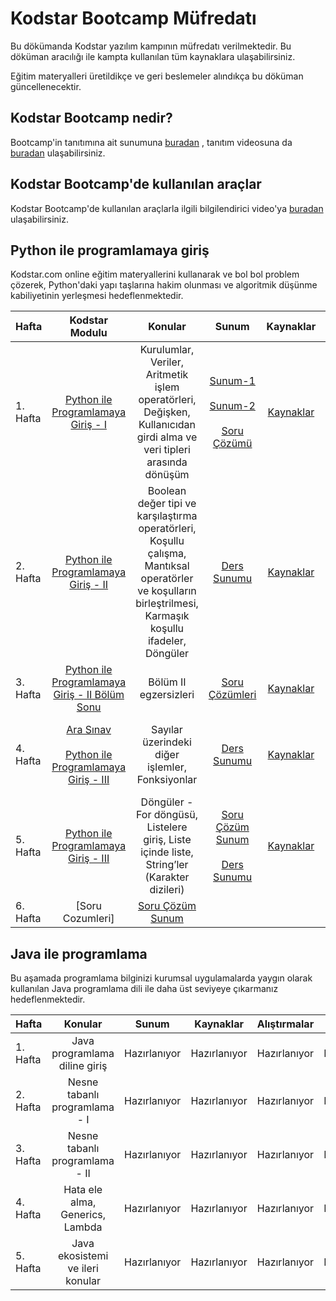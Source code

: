 # Kodstar Bootcamp Müfredatı

Bu dökümanda Kodstar yazılım kampının müfredatı verilmektedir. Bu döküman aracılığı ile kampta kullanılan tüm kaynaklara ulaşabilirsiniz.

Eğitim materyalleri üretildikçe ve geri beslemeler alındıkça bu döküman güncellenecektir.

##  Kodstar Bootcamp nedir?

Bootcamp'in tanıtımına ait sunumuna [buradan](https://drive.google.com/file/d/17J4AfzEQdmU4YUAspsymqfwsUldKuXuK/view?usp=sharing) , tanıtım videosuna da [buradan](https://youtu.be/s-TxiXmJmOQ) ulaşabilirsiniz.

##  Kodstar Bootcamp'de kullanılan araçlar

Kodstar Bootcamp'de kullanılan araçlarla ilgili bilgilendirici video'ya [buradan](https://www.youtube.com/watch?v=-NdRVTDWkQo) ulaşabilirsiniz.

##  Python ile programlamaya giriş

Kodstar.com online eğitim materyallerini kullanarak ve bol bol problem çözerek, Python'daki yapı taşlarına hakim olunması ve algoritmik düşünme kabiliyetinin yerleşmesi hedeflenmektedir. 

| Hafta     | Kodstar Modulu                     | Konular                | Sunum                 | Kaynaklar             | Video
| --------- |:----------------------------------:| :---------------------:|:---------------------:|:---------------------:|:------------------:
| 1. Hafta | [Python ile Programlamaya Giriş - I](http://www.kodstar.com/task/editor?courseId=2422&trackId=5366) | Kurulumlar, Veriler, Aritmetik işlem operatörleri, Değişken, Kullanıcıdan girdi alma ve veri tipleri arasında dönüşüm   | [Sunum-1](https://drive.google.com/file/d/1B1r8T_YErDURn2_odU6dgOpRKMIDp_Z8/view?usp=sharing)<br><br>[Sunum-2](https://drive.google.com/open?id=1_9tUDajFjAxvmDC1ARgHmXkW7BQBeojr)<br><br>[Soru Çözümü](https://drive.google.com/file/d/1DMPdisLsnYaNYJCJfRpqj2321FyRpoFO/view?usp=sharing)| [Kaynaklar](python/week1/resources.md) | [Ders Video](https://youtu.be/uPfu6OWnj4E)<br><br>[Soru Çözüm Video](https://youtu.be/8n_Oh4t9oS8)
| 2. Hafta | [Python ile Programlamaya Giriş - II](http://www.kodstar.com/task/editor?courseId=5641&trackId=5366) | Boolean değer tipi ve karşılaştırma operatörleri, Koşullu çalışma, Mantıksal operatörler ve koşulların birleştrilmesi, Karmaşık koşullu ifadeler, Döngüler | [Ders Sunumu](https://drive.google.com/file/d/1Nx0-PXzF5c46v83hlNk5lL2pm1Q1C5DV/view?usp=sharing) | [Kaynaklar](python/week2/resources.md) | [Ders Video](https://youtu.be/kxAqmzbfCKE)
| 3. Hafta | [Python ile Programlamaya Giriş - II Bölüm Sonu](http://www.kodstar.com/task/editor?courseId=9507&trackId=5366) | Bölüm II egzersizleri | [Soru Çözümleri](https://drive.google.com/file/d/15k6Zdig8AI1U9nmtrg64rbCp2Bl-s4aZ/view?usp=sharing) | [Kaynaklar](python/week3/resources.md) | Video kaydı yok
| 4. Hafta | [Ara Sınav](http://www.kodstar.com/task/editor?courseId=51662&trackId=5366)<br><br>[Python ile Programlamaya Giriş - III](http://www.kodstar.com/task/editor?courseId=2421&trackId=5366) | Sayılar üzerindeki diğer işlemler, Fonksiyonlar | [Ders Sunumu](https://drive.google.com/file/d/1t_vXI_eLp2h5e1FLI3B-javOLFzhFeSU/view?usp=sharing) | [Kaynaklar](python/week4/resources.md) | [Ders Video](https://www.youtube.com/watch?v=eYzXrHy2iso)<br><br>[Soru Çözüm Video](https://www.youtube.com/watch?v=JrWGu74SOws)
| 5. Hafta | [Python ile Programlamaya Giriş - III](http://www.kodstar.com/task/editor?courseId=2421&trackId=5366) | Döngüler - For döngüsü, Listelere giriş, Liste içinde liste, String’ler (Karakter dizileri) | [Soru Çözüm Sunum](https://drive.google.com/file/d/12ZDUIJqIZcp26Gl1SKbuQzs_ptY3zKnF/view?usp=sharing)<br><br>[Ders Sunumu](https://drive.google.com/file/d/1ld6o1e4_ncBtsYbUqj3upPfC4W22SF-n/view?usp=sharing) | [Kaynaklar](python/week5/resources.md) | [Soru Çözüm Video](https://www.youtube.com/watch?v=CRmCtHZfeJY)<br><br>[Ders Video](https://youtu.be/fnTH1x6L8JU)
| 6. Hafta | [Soru Cozumleri] | [Soru Çözüm Sunum](https://drive.google.com/file/d/1zhB2m-qE58nGgAhtg9fLYoLcRHIdXydr/view?usp=sharing)


##  Java ile programlama

Bu aşamada programlama bilginizi kurumsal uygulamalarda yaygın olarak kullanılan Java programlama dili ile daha üst seviyeye çıkarmanız hedeflenmektedir.

| Hafta     | Konular                     | Sunum                   | Kaynaklar     | Alıştırmalar | Ödev 
| --------- |:---------------------------:|:-----------------------:|:-------------:|:-------------:|:-------------:|
| 1. Hafta | Java programlama diline giriş  | Hazırlanıyor | Hazırlanıyor | Hazırlanıyor | Hazırlanıyor |
| 2. Hafta | Nesne tabanlı programlama - I  | Hazırlanıyor | Hazırlanıyor | Hazırlanıyor | Hazırlanıyor |
| 3. Hafta | Nesne tabanlı programlama - II  | Hazırlanıyor | Hazırlanıyor | Hazırlanıyor | Hazırlanıyor |
| 4. Hafta | Hata ele alma, Generics, Lambda  | Hazırlanıyor | Hazırlanıyor | Hazırlanıyor | Hazırlanıyor |
| 5. Hafta | Java ekosistemi ve ileri konular | Hazırlanıyor | Hazırlanıyor | Hazırlanıyor | Hazırlanıyor |
